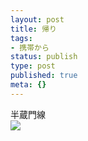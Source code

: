 ```yaml
---
layout: post
title: 帰り
tags:
- 携帯から
status: publish
type: post
published: true
meta: {}
---
```

<div class="caption">半蔵門線
</div>
<div class="photo"><img src="http://wo.skr.jp/images/uploads/blog-photo-1128435219.6-0.jpg" /></div>
